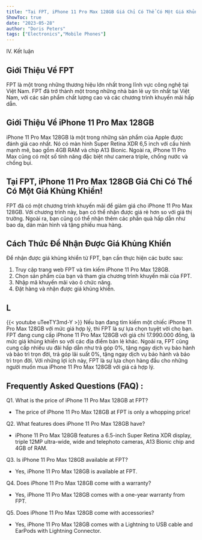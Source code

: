 ```yaml
---
title: "Tại FPT, iPhone 11 Pro Max 128GB Giá Chỉ Có Thể Có Một Giá Khủng Khiển!"
ShowToc: true 
date: "2023-05-28"
author: "Doris Peters" 
tags: ["Electronics","Mobile Phones"]
---
```

IV. Kết luận

## Giới Thiệu Về FPT

FPT là một trong những thương hiệu lớn nhất trong lĩnh vực công nghệ tại Việt Nam. FPT đã trở thành một trong những nhà bán lẻ uy tín nhất tại Việt Nam, với các sản phẩm chất lượng cao và các chương trình khuyến mãi hấp dẫn.

## Giới Thiệu Về iPhone 11 Pro Max 128GB

iPhone 11 Pro Max 128GB là một trong những sản phẩm của Apple được đánh giá cao nhất. Nó có màn hình Super Retina XDR 6,5 inch với cấu hình mạnh mẽ, bao gồm 4GB RAM và chip A13 Bionic. Ngoài ra, iPhone 11 Pro Max cũng có một số tính năng đặc biệt như camera triple, chống nước và chống bụi.

## Tại FPT, iPhone 11 Pro Max 128GB Giá Chỉ Có Thể Có Một Giá Khủng Khiển!

FPT đã có một chương trình khuyến mãi để giảm giá cho iPhone 11 Pro Max 128GB. Với chương trình này, bạn có thể nhận được giá rẻ hơn so với giá thị trường. Ngoài ra, bạn cũng có thể nhận thêm các phần quà hấp dẫn như bao da, dán màn hình và tặng phiếu mua hàng.

## Cách Thức Để Nhận Được Giá Khủng Khiển

Để nhận được giá khủng khiển từ FPT, bạn cần thực hiện các bước sau:

1. Truy cập trang web FPT và tìm kiếm iPhone 11 Pro Max 128GB.
2. Chọn sản phẩm của bạn và tham gia chương trình khuyến mãi của FPT.
3. Nhập mã khuyến mãi vào ô chức năng.
4. Đặt hàng và nhận được giá khủng khiển.

## L

{{< youtube uTeeTY3md-Y >}} 
Nếu bạn đang tìm kiếm một chiếc iPhone 11 Pro Max 128GB với mức giá hợp lý, thì FPT là sự lựa chọn tuyệt vời cho bạn. FPT đang cung cấp iPhone 11 Pro Max 128GB với giá chỉ 17.990.000 đồng, là mức giá khủng khiển so với các địa điểm bán lẻ khác. Ngoài ra, FPT cũng cung cấp nhiều ưu đãi hấp dẫn như trả góp 0%, tặng ngay dịch vụ bảo hành và bảo trì trọn đời, trả góp lãi suất 0%, tặng ngay dịch vụ bảo hành và bảo trì trọn đời. Với những lợi ích này, FPT là sự lựa chọn hàng đầu cho những người muốn mua iPhone 11 Pro Max 128GB với giá cả hợp lý.

## Frequently Asked Questions (FAQ) :
Q1. What is the price of iPhone 11 Pro Max 128GB at FPT?
- The price of iPhone 11 Pro Max 128GB at FPT is only a whopping price!

Q2. What features does iPhone 11 Pro Max 128GB have?
- iPhone 11 Pro Max 128GB features a 6.5-inch Super Retina XDR display, triple 12MP ultra-wide, wide and telephoto cameras, A13 Bionic chip and 4GB of RAM.

Q3. Is iPhone 11 Pro Max 128GB available at FPT?
- Yes, iPhone 11 Pro Max 128GB is available at FPT.

Q4. Does iPhone 11 Pro Max 128GB come with a warranty?
- Yes, iPhone 11 Pro Max 128GB comes with a one-year warranty from FPT.

Q5. Does iPhone 11 Pro Max 128GB come with accessories?
- Yes, iPhone 11 Pro Max 128GB comes with a Lightning to USB cable and EarPods with Lightning Connector.


